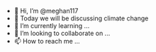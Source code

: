 - 👋 Hi, I’m @meghan117
- 👀 Today we will be discussing climate change
- 🌱 I’m currently learning ...
- 💞️ I’m looking to collaborate on ...
- 📫 How to reach me ...

<!---
meghan117/meghan117 is a ✨ special ✨ repository because its `README.md` (this file) appears on your GitHub profile.
You can click the Preview link to take a look at your changes.
--->
